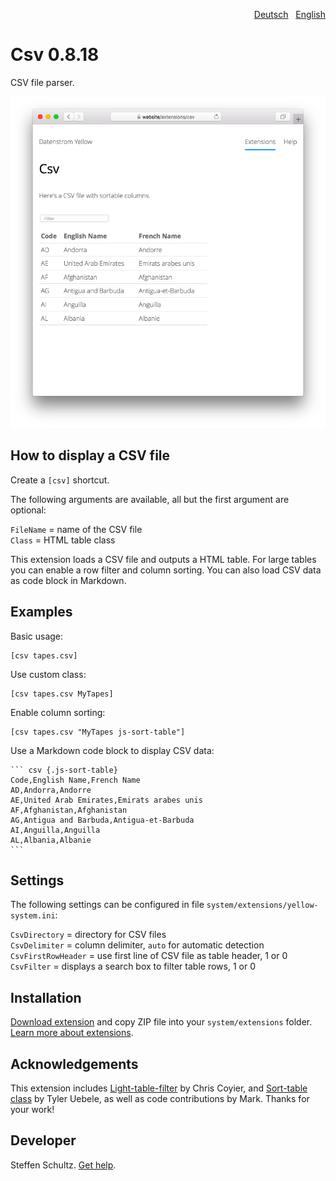 <p align="right"><a href="README-de.md">Deutsch</a> &nbsp; <a href="README.md">English</a></p>

# Csv 0.8.18

CSV file parser.

<p align="center"><img src="csv-screenshot.png?raw=true" alt="Screenshot"></p>

## How to display a CSV file

Create a `[csv]` shortcut. 

The following arguments are available, all but the first argument are optional:

`FileName` = name of the CSV file  
`Class` = HTML table class  

This extension loads a CSV file and outputs a HTML table. For large tables you can enable a row filter and column sorting. You can also load CSV data as code block in Markdown. 

## Examples

Basic usage:

    [csv tapes.csv]

Use custom class: 

    [csv tapes.csv MyTapes]

Enable column sorting: 

    [csv tapes.csv "MyTapes js-sort-table"]

Use a Markdown code block to display CSV data: 

    ``` csv {.js-sort-table}
    Code,English Name,French Name
    AD,Andorra,Andorre
    AE,United Arab Emirates,Emirats arabes unis
    AF,Afghanistan,Afghanistan
    AG,Antigua and Barbuda,Antigua-et-Barbuda
    AI,Anguilla,Anguilla
    AL,Albania,Albanie
    ```

## Settings

The following settings can be configured in file `system/extensions/yellow-system.ini`:

`CsvDirectory` = directory for CSV files  
`CsvDelimiter` = column delimiter, `auto` for automatic detection  
`CsvFirstRowHeader` = use first line of CSV file as table header, 1 or 0  
`CsvFilter` = displays a search box to filter table rows, 1 or 0  

## Installation

[Download extension](https://github.com/datenstrom/yellow-extensions/raw/main/downloads/csv.zip) and copy ZIP file into your `system/extensions` folder. [Learn more about extensions](https://github.com/annaesvensson/yellow-update).

## Acknowledgements

This extension includes [Light-table-filter](https://codepen.io/chriscoyier/pen/tIuBL) by Chris Coyier, and [Sort-table class](https://github.com/stationer/SortTable)  by Tyler Uebele, as well as code contributions by Mark. Thanks for your work!

## Developer

Steffen Schultz. [Get help](https://datenstrom.se/yellow/help/).
